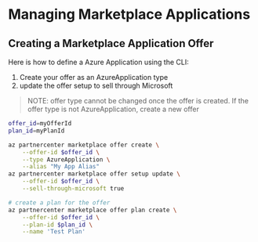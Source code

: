 # Managing Marketplace Applications

## Creating a Marketplace Application Offer


Here is how to define a Azure Application using the CLI:

1. Create your offer as an AzureApplication type
2. update the offer setup to sell through Microsoft

> NOTE: offer type cannot be changed once the offer is created. If the offer type is not AzureApplication, create a new offer

```bash
offer_id=myOfferId
plan_id=myPlanId

az partnercenter marketplace offer create \
    --offer-id $offer_id \
    --type AzureApplication \
    --alias "My App Alias"
az partnercenter marketplace offer setup update \
    --offer-id $offer_id \
    --sell-through-microsoft true

# create a plan for the offer
az partnercenter marketplace offer plan create \
    --offer-id $offer_id \
    --plan-id $plan_id \
    --name 'Test Plan'
```
